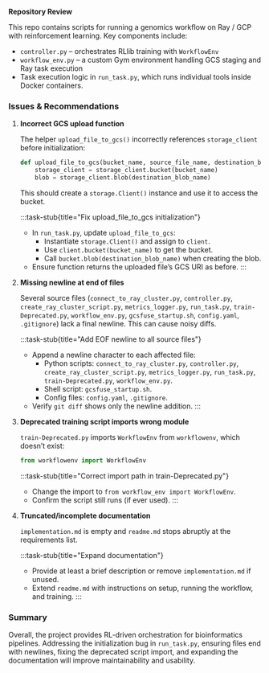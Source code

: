 **Repository Review**

This repo contains scripts for running a genomics workflow on Ray / GCP with reinforcement learning. Key components include:
- `controller.py` – orchestrates RLlib training with `WorkflowEnv`
- `workflow_env.py` – a custom Gym environment handling GCS staging and Ray task execution
- Task execution logic in `run_task.py`, which runs individual tools inside Docker containers.

### Issues & Recommendations

1. **Incorrect GCS upload function**

   The helper `upload_file_to_gcs()` incorrectly references `storage_client` before initialization:

   ```python
   def upload_file_to_gcs(bucket_name, source_file_name, destination_blob_name):
       storage_client = storage_client.bucket(bucket_name)
       blob = storage_client.blob(destination_blob_name)
   ```
   
   This should create a `storage.Client()` instance and use it to access the bucket.

   :::task-stub{title="Fix upload_file_to_gcs initialization"}
   - In `run_task.py`, update `upload_file_to_gcs`:
     - Instantiate `storage.Client()` and assign to `client`.
     - Use `client.bucket(bucket_name)` to get the bucket.
     - Call `bucket.blob(destination_blob_name)` when creating the blob.
   - Ensure function returns the uploaded file’s GCS URI as before.
   :::

2. **Missing newline at end of files**

   Several source files (`connect_to_ray_cluster.py`, `controller.py`, `create_ray_cluster_script.py`, `metrics_logger.py`, `run_task.py`, `train-Deprecated.py`, `workflow_env.py`, `gcsfuse_startup.sh`, `config.yaml`, `.gitignore`) lack a final newline. This can cause noisy diffs.

   :::task-stub{title="Add EOF newline to all source files"}
   - Append a newline character to each affected file:
     - Python scripts: `connect_to_ray_cluster.py`, `controller.py`, `create_ray_cluster_script.py`, `metrics_logger.py`, `run_task.py`, `train-Deprecated.py`, `workflow_env.py`.
     - Shell script: `gcsfuse_startup.sh`.
     - Config files: `config.yaml`, `.gitignore`.
   - Verify `git diff` shows only the newline addition.
   :::

3. **Deprecated training script imports wrong module**

   `train-Deprecated.py` imports `WorkflowEnv` from `workflowenv`, which doesn’t exist:

   ```python
   from workflowenv import WorkflowEnv
   ```
   
   :::task-stub{title="Correct import path in train-Deprecated.py"}
   - Change the import to `from workflow_env import WorkflowEnv`.
   - Confirm the script still runs (if ever used).
   :::

4. **Truncated/incomplete documentation**

   `implementation.md` is empty and `readme.md` stops abruptly at the requirements list.

   :::task-stub{title="Expand documentation"}
   - Provide at least a brief description or remove `implementation.md` if unused.
   - Extend `readme.md` with instructions on setup, running the workflow, and training.
   :::

### Summary

Overall, the project provides RL-driven orchestration for bioinformatics pipelines. Addressing the initialization bug in `run_task.py`, ensuring files end with newlines, fixing the deprecated script import, and expanding the documentation will improve maintainability and usability.
